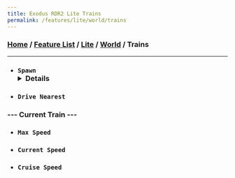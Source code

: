 ```yaml
---
title: Exodus RDR2 Lite Trains
permalink: /features/lite/world/trains
---
```

### [Home](/) / [Feature List](/features) / [Lite](/features/lite) / [World](/features/lite/world) / Trains
---
- ### `Spawn` <details>`Flatbed Train` / `Flatbed Train (2)` / `Long Train` / `Long Train (2)` / `Debug Train` / `Short Train` / `Ghost Train` / `Passenger Train` / `Passenger Train (2)` / `Passenger Train (3)` / `Passenger Train (4)` / `Passenger Train (5)` / `Passenger Train (6)` / `Long Flatbed Train` / `Handcar` / `Carrier Cart` / `Passenger/Flatbed` / `Trolley` / `Trolley (2)` / `Moonshine Train` / `Carrier Train` / `Carrier Train (2)` / `Carrier Train (3)` / `Coal Train` / `Levicticus Cornwall Train` / `Store Supplies Train`</details>
- ### `Drive Nearest`
### --- Current Train ---
- ### `Max Speed`
- ### `Current Speed`
- ### `Cruise Speed`
